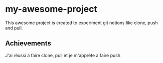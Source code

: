 # my-awesome-project

This awesome project is created to experiment git notions like clone, push and pull.

## Achievements

J'ai réussi à faire clone, pull et je m'apprête à faire push.
